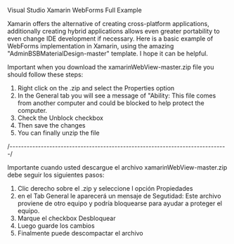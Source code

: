Visual Studio Xamarin WebForms Full Example

Xamarin offers the alternative of creating cross-platform applications, additionally creating hybrid applications allows even greater portability to even change IDE development if necessary. Here is a basic example of WebForms implementation in Xamarin, using the amazing "AdminBSBMaterialDesign-master" template. I hope it can be helpful.


Important
when you download the xamarinWebView-master.zip file you should follow these steps:
1. Right click on the .zip and select the Properties option
2. In the General tab you will see a message of "Ability: This file comes from another computer and could be blocked to help protect the computer.
3. Check the Unblock checkbox
4. Then save the changes
5. You can finally unzip the file

/*-----------------------------------------------------------------------------*/

Importante
cuando usted descargue el archivo xamarinWebView-master.zip debe seguir los siguientes pasos:
1. Clic derecho sobre el .zip y seleccione l opción Propiedades
2. en el Tab General le aparecerá un mensaje de Segutidad: Este archivo proviene de otro equipo y podría bloquearse para ayudar a proteger el equipo.
3. Marque el checkbox Desbloquear 
4. Luego guarde los cambios
5. Finalmente puede descompactar el archivo
